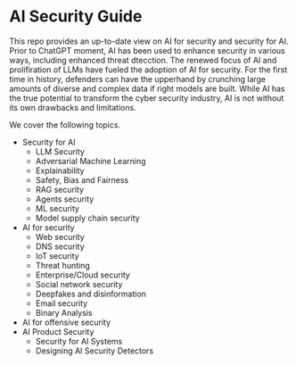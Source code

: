 # AI Security Guide

This repo provides an up-to-date view on AI for security and security for AI. Prior to ChatGPT moment, AI has been used to enhance security in various ways, including enhanced threat dtecction. The renewed focus of AI and prolifiration of LLMs have fueled the adoption of AI for security. For the first time in history, defenders can have the upperhand by crunching large amounts of diverse and complex data if right models are built. While AI has the true potential to transform the cyber security industry, AI is not without its own drawbacks and limitations.

We cover the following topics.
* Security for AI
  * LLM Security
  * Adversarial Machine Learning
  * Explainability
  * Safety, Bias and Fairness
  * RAG security
  * Agents security
  * ML security
  * Model supply chain security
* AI for security
  * Web security
  * DNS security
  * IoT security
  * Threat hunting
  * Enterprise/Cloud security
  * Social network security
  * Deepfakes and disinformation
  * Email security
  * Binary Analysis
* AI for offensive security
* AI Product Security
  * Security for AI Systems
  * Designing AI Security Detectors
